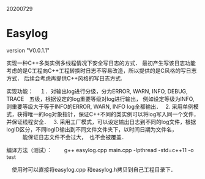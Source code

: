 20200729
# Easylog
version "V0.0.1.1"

实现一种C++多类实例多线程情况下安全写日志的方式．
最初产生写该日志功能考虑的是C工程向C++工程转换时日志不容易改造，所以提供的是C风格的写日志方式．
后续会考虑再提供C++风格的写日志方式.

实现功能：
　１．对输出log进行分级，分为ERROR, WARN, INFO, DEBUG, TRACE　五级，根据设定的log重要等级对log进行输出，
    例如设定等级为INFO, 则重要等级大于等于INFO的ERROR, WARN, INFO log全都输出．　
 2. 采用单例模式，获得唯一的log对象指针，保证C++不同的类实例可以将log写入同一个文件，并保证线程安全．　
 3. 采用工厂模式，可以设定输出日志到不同的log文件，根据logID区分，不同logID输出到不同文件文件夹下，以时间日期为文件名，
 　　　能保证日志文件不会过大，　也不会被覆盖．


 编译方法（测试）：
 　　g++ easylog.cpp main.cpp -lpthread -std=c++11 -o test

　使用时可以直接将easylog.cpp 和easylog.h拷贝到自己工程目录下．


